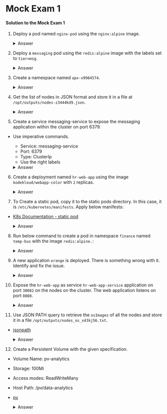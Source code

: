 # Mock Exam 1

#### Solution to the Mock Exam 1

1. Deploy a pod named `nginx-pod` using the `nginx:alpine` image.

    <details>
    <summary>Answer</summary>

    ```
    k run nginx-pod --image=nginx:alpine
    ```

    </details>

2. Deploy a `messaging` pod using the `redis:alpine` image with the labels set to `tier=msg`.

    <details>
    <summary>Answer</summary>

    ```
    kubectl run messaging --image=redis:alpine --labels="tier=msg"
    kubectl run messaging --image=redis:alpine --labels=tier=msg
    ```

    </details>


3. Create a namespace named `apx-x9984574`.
    
    <details>
    <summary>Answer</summary>

    ```
    k create namespace apx-x9984574
    kubectl create ns apx-x9984574
    ```

    </details>

4. Get the list of nodes in JSON format and store it in a file at `/opt/outputs/nodes-z3444kd9.json`.

    <details>
    <summary>Answer</summary>

    ```
    kubectl get nodes -o json > /opt/outputs/nodes-z3444kd9.json

    kubectl get no -o json > /opt/outputs/nodes-z3444kd9.json
    ```

    </details>

5. Create a service messaging-service to expose the messaging application within the cluster on port 6379.

- Use imperative commands.

    - Service: messaging-service
    - Port: 6379
    - Type: ClusterIp
    - Use the right labels

    <details>
    <summary>Answer</summary>

    ```
    k expose pod -h

    kubectl expose pod messaging --port=6379 --name messaging-service
    k expose pod messaging --port=6379 --name=messaging-service

    k get svc
    ```

    </details>

6. Create a deployment named `hr-web-app` using the image `kodekloud/webapp-color` with `2` replicas.

    <details>
    <summary>Answer</summary>


    ```
    kubectl create deployment hr-web-app --image=kodekloud/webapp-color --replicas=2

    k create deploy hr-web-app --image=kodekloud/webapp-color --replicas=2
    ```

    </details>

7. To Create a static pod, copy it to the static pods directory. In this case, it is `/etc/kubernetes/manifests`. Apply below manifests:

- [K8s Documentation - static pod](https://kubernetes.io/docs/tasks/configure-pod-container/static-pod/)

    <details>
    <summary>Answer</summary>

    - The running kubelet periodically scans the configured directory (`/etc/kubernetes/manifests` in our example) for changes and adds/removes Pods as files appear/disappear in this directory.

    - **mv [FILE] [PATH]**

    ```
    k run static-busybox --image=busybox --dry-run=client -o yaml --command -- sleep 1000 > static-busybox.yaml


    # This assumes you are using filesystem-hosted static Pod configuration
    # Run these commands on the node where the container is running

    mv static-busybox.yaml /etc/kubernetes/manifests/

    k get pods
    ```
    </details>

8. Run below command to create a pod in namespace `finance` named `temp-bus` with the image `redis:alpine.`:

    <details>
    <summary>Answer</summary>

    ```
    kubectl run temp-bus --image=redis:alpine -n finance
    ```
    </details>

9. A new application `orange` is deployed. There is something wrong with it. Identify and fix the issue.

    <details>
    <summary>Answer</summary>
    - **k logs [POD] [CONTAINTER]**
    - **k edit [POD]**
    - **k replace --force -f /temp/...yaml**

    ```
    kubectl describe pod orange
    k logs orange [Container NAME]
    k logs orange init-myservice
    ```

    Export the running pod using below command and correct the spelling of the command **`sleeeep`** to **`sleep`** 

    ```
    k edit pod orange
    k replace --force -f /tmp/...yaml
    ```

    </details>

10. Expose the `hr-web-app` as service `hr-web-app-service` application on port `30082` on the nodes on the cluster. The web application listens on port `8080`.

    <details>
    <summary>Answer</summary>

    ```
    k get deploy

    k expose deploy hr-web-app --type=NodePort --port=8080 --name=hr-web-app-service

    k get svc

    k describe svc hr-web-app-service

    k edit svc hr-web-app-service

    # Change the NodePort to 30082
    ```
    </details>

11. Use JSON PATH query to retrieve the `osImages` of all the nodes and store it in a file `/opt/outputs/nodes_os_x43kj56.txt`.

- [jsonpath](https://kubernetes.io/docs/reference/kubectl/jsonpath/)

    <details>
    <summary>Answer</summary>

    ``` 
    kubectl get nodes -o=jsonpath='{.items[*].status.nodeInfo.osImage}' > /opt/outputs/nodes_os_x43kj56.txt
    ```

    <!-- %키를 누르면 지금 커서가 위치하는 곳에 있는 괄호와 짝이 맞는 괄호를 찾아줍니다.-->
    - In vi **%** key
        - To jump to a matching opening or closing parenthesis, square bracket or a curly brace: `([{}])`

    </details>

12. Create a Persistent Volume with the given specification.
- Volume Name: pv-analytics
- Storage: 100Mi
- Access modes: ReadWriteMany
- Host Path: /pv/data-analytics

- [pv](https://kubernetes.io/docs/concepts/storage/persistent-volumes/#persistent-volumes)


    <details>
    <summary>Answer</summary>

    ```
    vi pv.yaml
    ```

    ```yaml
    apiVersion: v1
    kind: PersistentVolume
    metadata:
        name: pv-analytics
    spec:
        capacity:
        storage: 100Mi
        volumeMode: Filesystem
        accessModes:
        - ReadWriteMany
        hostPath:
            path: /pv/data-analytics
    ```

    ```
    k create -f pv.yaml
    k get pv
    ```

    </details>
        
